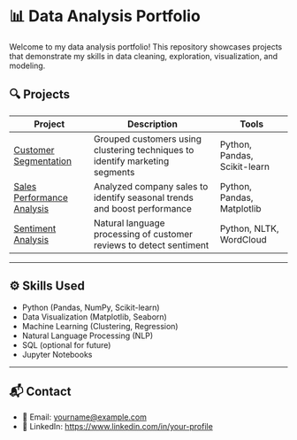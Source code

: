 # 📊 Data Analysis Portfolio

Welcome to my data analysis portfolio! This repository showcases projects that demonstrate my skills in data cleaning, exploration, visualization, and modeling.

## 🔍 Projects

| Project | Description | Tools |
|--------|-------------|-------|
| [Customer Segmentation](projects/customer-segmentation) | Grouped customers using clustering techniques to identify marketing segments | Python, Pandas, Scikit-learn |
| [Sales Performance Analysis](projects/sales-performance-analysis) | Analyzed company sales to identify seasonal trends and boost performance | Python, Pandas, Matplotlib |
| [Sentiment Analysis](projects/sentiment-analysis) | Natural language processing of customer reviews to detect sentiment | Python, NLTK, WordCloud |

---

## ⚙️ Skills Used

- Python (Pandas, NumPy, Scikit-learn)
- Data Visualization (Matplotlib, Seaborn)
- Machine Learning (Clustering, Regression)
- Natural Language Processing (NLP)
- SQL (optional for future)
- Jupyter Notebooks

---

## 📬 Contact

- 📧 Email: yourname@example.com
- 💼 LinkedIn: https://www.linkedin.com/in/your-profile
